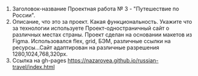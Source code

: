 1. Заголовок-название
Проектная работа № 3 - "Путешествие по России".
2. Описание, что это за проект. Какая функциональность. Укажите что за технологии используете
Проект-одностраничный сайт о различных местах страны. Проект сделан на основании макетов  из Figma. Использовался flex, grid, БЭМ, различные ссылки на ресурсы...Сайт адаптирован на различные разрешения 1280,1024,768,320px.
3. Ссылка на gh-pages
https://nazarovea.github.io/russian-travel/index.html

